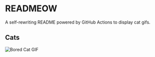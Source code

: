 # READMEOW

A self-rewriting README powered by GitHub Actions to display cat gifs.

## Cats

![Bored Cat GIF](https://media2.giphy.com/media/mlvseq9yvZhba/200.gif?cid=9acd02dawxj72uf8u2suh0702vp5axc472t250y4urfwy47a&ep=v1_gifs_search&rid=200.gif&ct=g)
